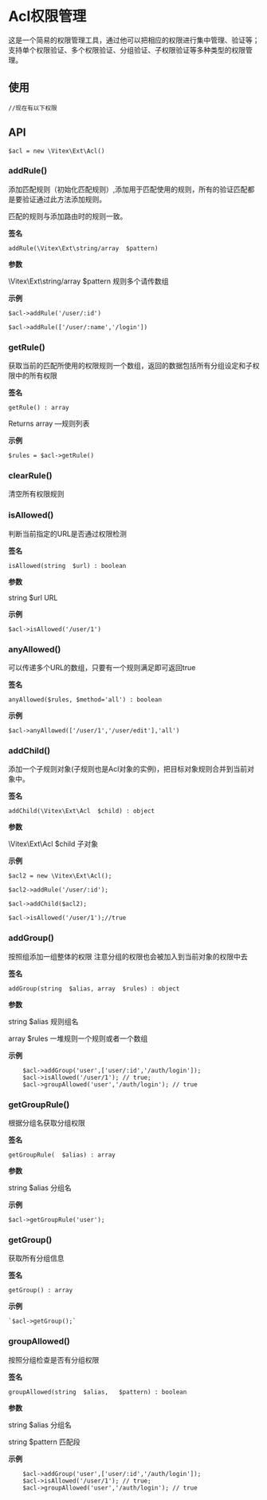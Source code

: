 # Acl权限管理

这是一个简易的权限管理工具，通过他可以把相应的权限进行集中管理、验证等；支持单个权限验证、多个权限验证、分组验证、子权限验证等多种类型的权限管理。

## 使用	

	//现在有以下权限

## API

`$acl = new \Vitex\Ext\Acl()`  

### addRule()

添加匹配规则（初始化匹配规则）,添加用于匹配使用的规则，所有的验证匹配都是要验证通过此方法添加规则。  

匹配的规则与添加路由时的规则一致。   

**签名**  

`addRule(\Vitex\Ext\string/array  $pattern)`   

**参数**  

\Vitex\Ext\string/array 	$pattern  规则多个请传数组  

**示例**  

`$acl->addRule('/user/:id')`  

`$acl->addRule(['/user/:name','/login'])`  

### getRule()

获取当前的匹配所使用的权限规则一个数组，返回的数据包括所有分组设定和子权限中的所有权限  

**签名**  

`getRule() : array`  

Returns array —规则列表  

**示例**  

`$rules = $acl->getRule()`  

### clearRule()

清空所有权限规则

### isAllowed()

判断当前指定的URL是否通过权限检测  

**签名**  

`isAllowed(string  $url) : boolean`  

**参数**  

string 	$url 	URL  

**示例**  

`$acl->isAllowed('/user/1')`  

### anyAllowed()

可以传递多个URL的数组，只要有一个规则满足即可返回true  

**签名**  

`anyAllowed($rules, $method='all') : boolean`   

**示例**  

`$acl->anyAllowed(['/user/1','/user/edit'],'all')`  

### addChild()

添加一个子规则对象(子规则也是Acl对象的实例)，把目标对象规则合并到当前对象中。 

**签名**  

`addChild(\Vitex\Ext\Acl  $child) : object`  

**参数**  

\Vitex\Ext\Acl 	$child 	子对象   

**示例**  

	$acl2 = new \Vitex\Ext\Acl();   

	$acl2->addRule('/user/:id');  

	$acl->addChild($acl2);

	$acl->isAllowed('/user/1');//true 

### addGroup()

按照组添加一组整体的权限 注意分组的权限也会被加入到当前对象的权限中去  

**签名**

`addGroup(string  $alias, array  $rules) : object`  

**参数**  

string 	$alias 	规则组名

array 	$rules 	一堆规则一个规则或者一个数组  

**示例**  

``` 
	$acl->addGroup('user',['user/:id','/auth/login']);   
	$acl->isAllowed('/user/1'); // true;  
	$acl->groupAllowed('user','/auth/login'); // true  
```

### getGroupRule()

根据分组名获取分组权限  

**签名**  

`getGroupRule(  $alias) : array`  

**参数**  

string $alias 分组名  

**示例**  

`$acl->getGroupRule('user');`  

### getGroup()

获取所有分组信息  

**签名**  

`getGroup() : array`  

**示例**  

	`$acl->getGroup();`  

### groupAllowed()

 按照分组检查是否有分组权限  

 **签名**  

`groupAllowed(string  $alias,   $pattern) : boolean`  

 **参数**  

string 	$alias 	分组名

string	$pattern 匹配段  

**示例**  

``` 
	$acl->addGroup('user',['user/:id','/auth/login']);   
	$acl->isAllowed('/user/1'); // true;  
	$acl->groupAllowed('user','/auth/login'); // true  
```



	
